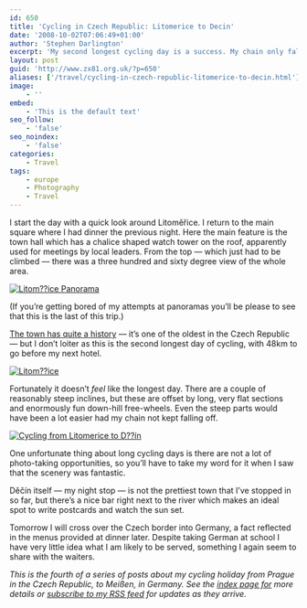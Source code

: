 ```yaml
---
id: 650
title: 'Cycling in Czech Republic: Litomerice to Decin'
date: '2008-10-02T07:06:49+01:00'
author: 'Stephen Darlington'
excerpt: 'My second longest cycling day is a success. My chain only falls off a couple of times and I arrive at my destination intact, though with few pictures.'
layout: post
guid: 'http://www.zx81.org.uk/?p=650'
aliases: ['/travel/cycling-in-czech-republic-litomerice-to-decin.html']
image:
    - ''
embed:
    - 'This is the default text'
seo_follow:
    - 'false'
seo_noindex:
    - 'false'
categories:
    - Travel
tags:
    - europe
    - Photography
    - Travel
---
```


I start the day with a quick look around Litoměřice. I return to the main square where I had dinner the previous night. Here the main feature is the town hall which has a chalice shaped watch tower on the roof, apparently used for meetings by local leaders. From the top — which just had to be climbed — there was a three hundred and sixty degree view of the whole area.

[![Litom??ice Panorama](https://i0.wp.com/farm8.staticflickr.com/7206/6782267672_02b244dd6b.jpg?resize=500%2C66)](http://www.flickr.com/photos/stephendarlington/6782267672/ "Litom??ice Panorama by stephendarlington, on Flickr")

(If you’re getting bored of my attempts at panoramas you’ll be please to see that this is the last of this trip.)

[The town has quite a history](http://www.czech.cz/en/culture/most-beautiful-sights-and-places-of-interest/towns/other-remarkable-czech-towns/litomerice/) — it’s one of the oldest in the Czech Republic — but I don’t loiter as this is the second longest day of cycling, with 48km to go before my next hotel.

[![Litom??ice](https://i0.wp.com/farm8.staticflickr.com/7195/6782215960_b8f692f8f1.jpg?resize=500%2C333)](http://www.flickr.com/photos/stephendarlington/6782215960/ "Litom??ice by stephendarlington, on Flickr")

Fortunately it doesn’t *feel* like the longest day. There are a couple of reasonably steep inclines, but these are offset by long, very flat sections and enormously fun down-hill free-wheels. Even the steep parts would have been a lot easier had my chain not kept falling off.

[![Cycling from Litomerice to D??ín](https://i0.wp.com/farm8.staticflickr.com/7041/6928336183_541455d67e.jpg?resize=500%2C333)](http://www.flickr.com/photos/stephendarlington/6928336183/ "Cycling from Litomerice to D??Ãn by stephendarlington, on Flickr")

One unfortunate thing about long cycling days is there are not a lot of photo-taking opportunities, so you’ll have to take my word for it when I saw that the scenery was fantastic.

Děčín itself — my night stop — is not the prettiest town that I’ve stopped in so far, but there’s a nice bar right next to the river which makes an ideal spot to write postcards and watch the sun set.

Tomorrow I will cross over the Czech border into Germany, a fact reflected in the menus provided at dinner later. Despite taking German at school I have very little idea what I am likely to be served, something I again seem to share with the waiters.

*This is the fourth of a series of posts about my cycling holiday from Prague in the Czech Republic, to Meißen, in Germany. See the [index page for](http://www.zx81.org.uk/travel/cycling-from-the-czech-republic-to-germany.html) more details or [subscribe to my RSS feed](http://feeds.zx81.org.uk/zx81orguk) for updates as they arrive.*